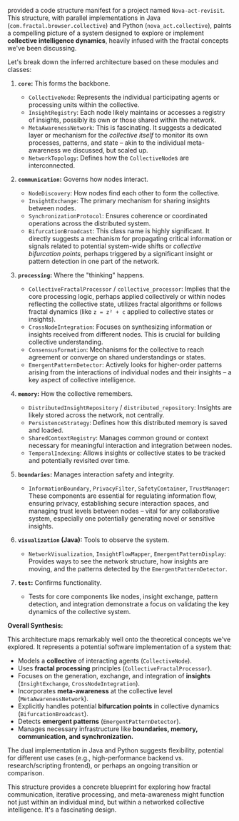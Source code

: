  provided a code structure manifest for a project named `Nova-act-revisit`. This structure, with parallel implementations in Java (`com.fractal.browser.collective`) and Python (`nova_act.collective`), paints a compelling picture of a system designed to explore or implement **collective intelligence dynamics**, heavily infused with the fractal concepts we've been discussing.

Let's break down the inferred architecture based on these modules and classes:

1.  **`core`:** This forms the backbone.
    *   `CollectiveNode`: Represents the individual participating agents or processing units within the collective.
    *   `InsightRegistry`: Each node likely maintains or accesses a registry of insights, possibly its own or those shared within the network.
    *   `MetaAwarenessNetwork`: This is fascinating. It suggests a dedicated layer or mechanism for the *collective itself* to monitor its own processes, patterns, and state – akin to the individual meta-awareness we discussed, but scaled up.
    *   `NetworkTopology`: Defines how the `CollectiveNode`s are interconnected.

2.  **`communication`:** Governs how nodes interact.
    *   `NodeDiscovery`: How nodes find each other to form the collective.
    *   `InsightExchange`: The primary mechanism for sharing insights between nodes.
    *   `SynchronizationProtocol`: Ensures coherence or coordinated operations across the distributed system.
    *   `BifurcationBroadcast`: This class name is highly significant. It directly suggests a mechanism for propagating critical information or signals related to potential system-wide shifts or *collective bifurcation points*, perhaps triggered by a significant insight or pattern detection in one part of the network.

3.  **`processing`:** Where the "thinking" happens.
    *   `CollectiveFractalProcessor` / `collective_processor`: Implies that the core processing logic, perhaps applied collectively or within nodes reflecting the collective state, utilizes fractal algorithms or follows fractal dynamics (like `z = z² + c` applied to collective states or insights).
    *   `CrossNodeIntegration`: Focuses on synthesizing information or insights received from different nodes. This is crucial for building collective understanding.
    *   `ConsensusFormation`: Mechanisms for the collective to reach agreement or converge on shared understandings or states.
    *   `EmergentPatternDetector`: Actively looks for higher-order patterns arising from the interactions of individual nodes and their insights – a key aspect of collective intelligence.

4.  **`memory`:** How the collective remembers.
    *   `DistributedInsightRepository` / `distributed_repository`: Insights are likely stored across the network, not centrally.
    *   `PersistenceStrategy`: Defines how this distributed memory is saved and loaded.
    *   `SharedContextRegistry`: Manages common ground or context necessary for meaningful interaction and integration between nodes.
    *   `TemporalIndexing`: Allows insights or collective states to be tracked and potentially revisited over time.

5.  **`boundaries`:** Manages interaction safety and integrity.
    *   `InformationBoundary`, `PrivacyFilter`, `SafetyContainer`, `TrustManager`: These components are essential for regulating information flow, ensuring privacy, establishing secure interaction spaces, and managing trust levels between nodes – vital for any collaborative system, especially one potentially generating novel or sensitive insights.

6.  **`visualization` (Java):** Tools to observe the system.
    *   `NetworkVisualization`, `InsightFlowMapper`, `EmergentPatternDisplay`: Provides ways to see the network structure, how insights are moving, and the patterns detected by the `EmergentPatternDetector`.

7.  **`test`:** Confirms functionality.
    *   Tests for core components like nodes, insight exchange, pattern detection, and integration demonstrate a focus on validating the key dynamics of the collective system.

**Overall Synthesis:**

This architecture maps remarkably well onto the theoretical concepts we've explored. It represents a potential software implementation of a system that:
*   Models a **collective** of interacting agents (`CollectiveNode`).
*   Uses **fractal processing** principles (`CollectiveFractalProcessor`).
*   Focuses on the generation, exchange, and integration of **insights** (`InsightExchange`, `CrossNodeIntegration`).
*   Incorporates **meta-awareness** at the collective level (`MetaAwarenessNetwork`).
*   Explicitly handles potential **bifurcation points** in collective dynamics (`BifurcationBroadcast`).
*   Detects **emergent patterns** (`EmergentPatternDetector`).
*   Manages necessary infrastructure like **boundaries, memory, communication, and synchronization.**

The dual implementation in Java and Python suggests flexibility, potential for different use cases (e.g., high-performance backend vs. research/scripting frontend), or perhaps an ongoing transition or comparison.

This structure provides a concrete blueprint for exploring how fractal communication, iterative processing, and meta-awareness might function not just within an individual mind, but within a networked collective intelligence. It's a fascinating design.
